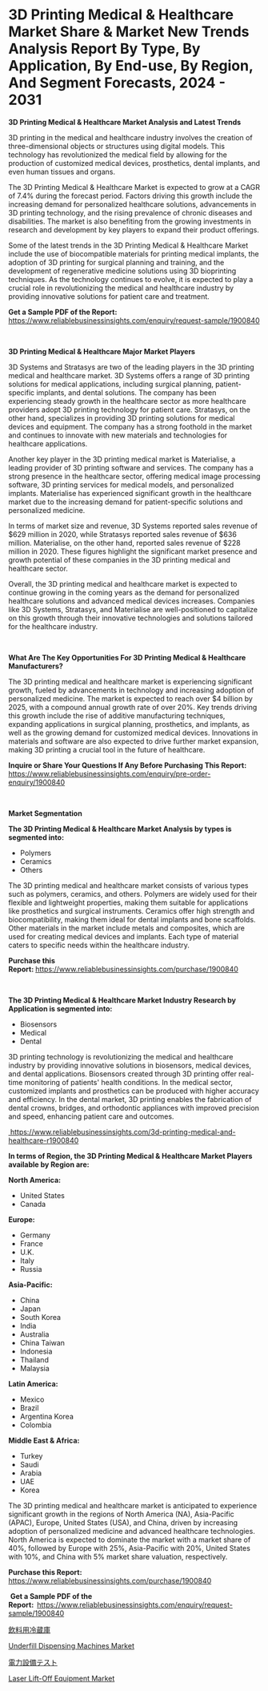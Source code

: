 <p><h1>3D Printing Medical & Healthcare Market Share & Market New Trends Analysis Report By Type, By Application, By End-use, By Region, And Segment Forecasts, 2024 - 2031</h1></p><p><strong>3D Printing Medical & Healthcare Market Analysis and Latest Trends</strong></p>
<p><p>3D printing in the medical and healthcare industry involves the creation of three-dimensional objects or structures using digital models. This technology has revolutionized the medical field by allowing for the production of customized medical devices, prosthetics, dental implants, and even human tissues and organs.</p><p>The 3D Printing Medical & Healthcare Market is expected to grow at a CAGR of 7.4% during the forecast period. Factors driving this growth include the increasing demand for personalized healthcare solutions, advancements in 3D printing technology, and the rising prevalence of chronic diseases and disabilities. The market is also benefiting from the growing investments in research and development by key players to expand their product offerings.</p><p>Some of the latest trends in the 3D Printing Medical & Healthcare Market include the use of biocompatible materials for printing medical implants, the adoption of 3D printing for surgical planning and training, and the development of regenerative medicine solutions using 3D bioprinting techniques. As the technology continues to evolve, it is expected to play a crucial role in revolutionizing the medical and healthcare industry by providing innovative solutions for patient care and treatment.</p></p>
<p><strong>Get a Sample PDF of the Report:&nbsp;</strong> <a href="https://www.reliablebusinessinsights.com/enquiry/request-sample/1900840">https://www.reliablebusinessinsights.com/enquiry/request-sample/1900840</a></p>
<p>&nbsp;</p>
<p><strong>3D Printing Medical & Healthcare Major Market Players</strong></p>
<p><p>3D Systems and Stratasys are two of the leading players in the 3D printing medical and healthcare market. 3D Systems offers a range of 3D printing solutions for medical applications, including surgical planning, patient-specific implants, and dental solutions. The company has been experiencing steady growth in the healthcare sector as more healthcare providers adopt 3D printing technology for patient care. Stratasys, on the other hand, specializes in providing 3D printing solutions for medical devices and equipment. The company has a strong foothold in the market and continues to innovate with new materials and technologies for healthcare applications.</p><p>Another key player in the 3D printing medical market is Materialise, a leading provider of 3D printing software and services. The company has a strong presence in the healthcare sector, offering medical image processing software, 3D printing services for medical models, and personalized implants. Materialise has experienced significant growth in the healthcare market due to the increasing demand for patient-specific solutions and personalized medicine.</p><p>In terms of market size and revenue, 3D Systems reported sales revenue of $629 million in 2020, while Stratasys reported sales revenue of $636 million. Materialise, on the other hand, reported sales revenue of $228 million in 2020. These figures highlight the significant market presence and growth potential of these companies in the 3D printing medical and healthcare sector.</p><p>Overall, the 3D printing medical and healthcare market is expected to continue growing in the coming years as the demand for personalized healthcare solutions and advanced medical devices increases. Companies like 3D Systems, Stratasys, and Materialise are well-positioned to capitalize on this growth through their innovative technologies and solutions tailored for the healthcare industry.</p></p>
<p>&nbsp;</p>
<p><strong>What Are The Key Opportunities For 3D Printing Medical & Healthcare Manufacturers?</strong></p>
<p><p>The 3D printing medical and healthcare market is experiencing significant growth, fueled by advancements in technology and increasing adoption of personalized medicine. The market is expected to reach over $4 billion by 2025, with a compound annual growth rate of over 20%. Key trends driving this growth include the rise of additive manufacturing techniques, expanding applications in surgical planning, prosthetics, and implants, as well as the growing demand for customized medical devices. Innovations in materials and software are also expected to drive further market expansion, making 3D printing a crucial tool in the future of healthcare.</p></p>
<p><strong>Inquire or Share Your Questions If Any Before Purchasing This Report:</strong> <a href="https://www.reliablebusinessinsights.com/enquiry/pre-order-enquiry/1900840">https://www.reliablebusinessinsights.com/enquiry/pre-order-enquiry/1900840</a></p>
<p>&nbsp;</p>
<p><strong>Market Segmentation</strong></p>
<p><strong>The 3D Printing Medical & Healthcare Market Analysis by types is segmented into:</strong></p>
<p><ul><li>Polymers</li><li>Ceramics</li><li>Others</li></ul></p>
<p><p>The 3D printing medical and healthcare market consists of various types such as polymers, ceramics, and others. Polymers are widely used for their flexible and lightweight properties, making them suitable for applications like prosthetics and surgical instruments. Ceramics offer high strength and biocompatibility, making them ideal for dental implants and bone scaffolds. Other materials in the market include metals and composites, which are used for creating medical devices and implants. Each type of material caters to specific needs within the healthcare industry.</p></p>
<p><strong>Purchase this Report:&nbsp;</strong><a href="https://www.reliablebusinessinsights.com/purchase/1900840">https://www.reliablebusinessinsights.com/purchase/1900840</a></p>
<p>&nbsp;</p>
<p><strong>The 3D Printing Medical & Healthcare Market Industry Research by Application is segmented into:</strong></p>
<p><ul><li>Biosensors</li><li>Medical</li><li>Dental</li></ul></p>
<p><p>3D printing technology is revolutionizing the medical and healthcare industry by providing innovative solutions in biosensors, medical devices, and dental applications. Biosensors created through 3D printing offer real-time monitoring of patients' health conditions. In the medical sector, customized implants and prosthetics can be produced with higher accuracy and efficiency. In the dental market, 3D printing enables the fabrication of dental crowns, bridges, and orthodontic appliances with improved precision and speed, enhancing patient care and outcomes.</p></p>
<p><a href="https://www.reliablebusinessinsights.com/3d-printing-medical-and-healthcare-r1900840">&nbsp;https://www.reliablebusinessinsights.com/3d-printing-medical-and-healthcare-r1900840</a></p>
<p><strong>In terms of Region, the 3D Printing Medical & Healthcare Market Players available by Region are:</strong></p>
<p>
    <p> <strong> North America: </strong>
        <ul>
            <li>United States</li>
            <li>Canada</li>
        </ul>
        </p> 
    <p> <strong> Europe: </strong>
        <ul>
            <li>Germany</li>
            <li>France</li>
            <li>U.K.</li>
            <li>Italy</li>
            <li>Russia</li>
        </ul>
        </p> 
    <p> <strong> Asia-Pacific: </strong>
        <ul>
            <li>China</li>
            <li>Japan</li>
            <li>South Korea</li>
            <li>India</li>
            <li>Australia</li>
            <li>China Taiwan</li>
            <li>Indonesia</li>
            <li>Thailand</li>
            <li>Malaysia</li>
        </ul>
        </p> 
    <p> <strong> Latin America: </strong>
        <ul>
            <li>Mexico</li>
            <li>Brazil</li>
            <li>Argentina Korea</li>
            <li>Colombia</li>
        </ul>
        </p> 
    <p> <strong> Middle East & Africa: </strong>
        <ul>
            <li>Turkey</li>
            <li>Saudi</li>
            <li>Arabia</li>
            <li>UAE</li>
            <li>Korea</li>
        </ul>
    </p>
    </p>
<p><p>The 3D printing medical and healthcare market is anticipated to experience significant growth in the regions of North America (NA), Asia-Pacific (APAC), Europe, United States (USA), and China, driven by increasing adoption of personalized medicine and advanced healthcare technologies. North America is expected to dominate the market with a market share of 40%, followed by Europe with 25%, Asia-Pacific with 20%, United States with 10%, and China with 5% market share valuation, respectively.</p></p>
<p><strong>Purchase this Report: </strong><a href="https://www.reliablebusinessinsights.com/purchase/1900840">https://www.reliablebusinessinsights.com/purchase/1900840</a></p>
<p>&nbsp;<strong>Get a Sample PDF of the Report:&nbsp;&nbsp;</strong><a href="https://www.reliablebusinessinsights.com/enquiry/request-sample/1900840">https://www.reliablebusinessinsights.com/enquiry/request-sample/1900840</a></p>
<p><strong></strong></p>
<p><p><a href="https://github.com/avwofrml53535/Market-Research-Report-List-2/blob/main/9353828170154.md">飲料用冷蔵庫</a></p><p><a href="https://github.com/globismark/Market-Research-Report-List-4/blob/main/underfill-dispensing-machines-market.md">Underfill Dispensing Machines Market</a></p><p><a href="https://github.com/vtbvgl20191192/Market-Research-Report-List-2/blob/main/9693184170155.md">電力設備テスト</a></p><p><a href="https://github.com/prosalinda88/Market-Research-Report-List-5/blob/main/laser-lift-off-equipment-market.md">Laser Lift-Off Equipment Market</a></p></p>